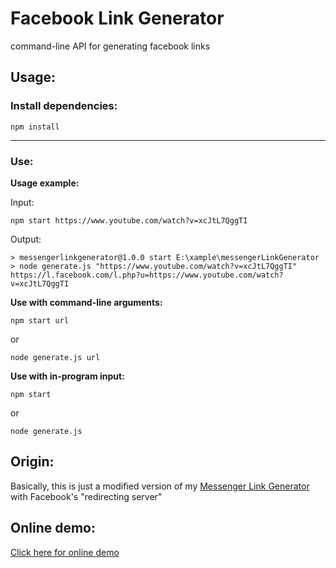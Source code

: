 
# Facebook Link Generator
command-line API for generating facebook links

## Usage:

### Install dependencies:
```
npm install
```
---
### Use:

**Usage example:**

Input:

```
npm start https://www.youtube.com/watch?v=xcJtL7QggTI
```

Output:

```
> messengerlinkgenerator@1.0.0 start E:\xample\messengerLinkGenerator
> node generate.js "https://www.youtube.com/watch?v=xcJtL7QggTI"
https://l.facebook.com/l.php?u=https://www.youtube.com/watch?v=xcJtL7QggTI
```

**Use with command-line arguments:**

```
npm start url
```
or
```
node generate.js url
```

**Use with in-program input:**
```
npm start
```
or
```
node generate.js
```
## Origin:
Basically, this is just a modified version of my [Messenger Link Generator](https://github.com/PiciAkk/messengerLinkGenerator) with Facebook's "redirecting server" 
## Online demo:
[Click here for online demo](https://replit.com/@PiciAkk/facebookLinkGenerator)
